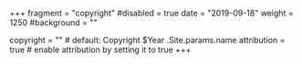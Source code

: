 +++
fragment = "copyright"
#disabled = true
date = "2019-09-18"
weight = 1250
#background = ""

copyright = "" # default: Copyright $Year .Site.params.name
attribution = true # enable attribution by setting it to true
+++
